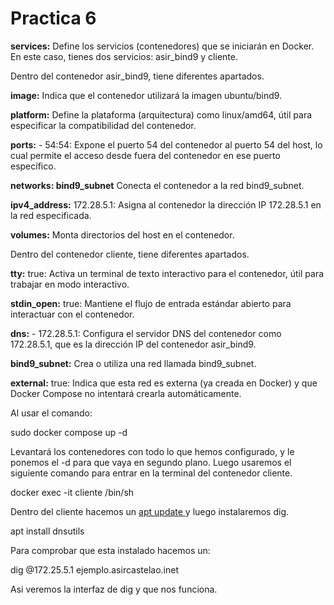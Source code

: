 <h1>Practica 6</h1>

<b>services:</b> Define los servicios (contenedores) que se iniciarán en Docker. En este caso, tienes dos servicios: asir_bind9 y cliente.

Dentro del contenedor asir_bind9, tiene diferentes apartados.

<b>image:</b>  Indica que el contenedor utilizará la imagen ubuntu/bind9.

<b>platform:</b>  Define la plataforma (arquitectura) como linux/amd64, útil para especificar la compatibilidad del contenedor.

<b>ports:</b> - 54:54: Expone el puerto 54 del contenedor al puerto 54 del host, lo cual permite el acceso desde fuera del contenedor en ese puerto específico.

<b>networks: bind9_subnet</b> Conecta el contenedor a la red bind9_subnet.

<b>ipv4_address:</b> 172.28.5.1: Asigna al contenedor la dirección IP 172.28.5.1 en la red especificada.

<b>volumes:</b> Monta directorios del host en el contenedor.

Dentro del contenedor cliente, tiene diferentes apartados.

<b>tty:</b> true: Activa un terminal de texto interactivo para el contenedor, útil para trabajar en modo interactivo.

<b>stdin_open:</b> true: Mantiene el flujo de entrada estándar abierto para interactuar con el contenedor.

<b>dns:</b> - 172.28.5.1: Configura el servidor DNS del contenedor como 172.28.5.1, que es la dirección IP del contenedor asir_bind9.

<b>bind9_subnet:</b> Crea o utiliza una red llamada bind9_subnet.

<b>external:</b> true: Indica que esta red es externa (ya creada en Docker) y que Docker Compose no intentará crearla automáticamente.

Al usar el comando:

sudo docker compose up -d


Levantará los contenedores con todo lo que hemos configurado, y le ponemos el -d para que vaya en segundo plano. Luego usaremos el siguiente comando para entrar en la terminal del contenedor cliente.

docker exec -it cliente /bin/sh

Dentro del cliente hacemos un <u> apt update </u> y luego instalaremos dig.

apt install dnsutils

Para comprobar que esta instalado hacemos un: 

dig @172.25.5.1 ejemplo.asircastelao.inet

Asi veremos la interfaz de dig y que nos funciona.

